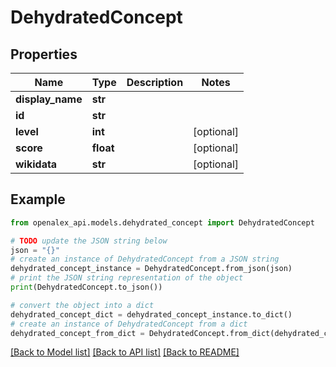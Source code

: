 # DehydratedConcept


## Properties

Name | Type | Description | Notes
------------ | ------------- | ------------- | -------------
**display_name** | **str** |  | 
**id** | **str** |  | 
**level** | **int** |  | [optional] 
**score** | **float** |  | [optional] 
**wikidata** | **str** |  | [optional] 

## Example

```python
from openalex_api.models.dehydrated_concept import DehydratedConcept

# TODO update the JSON string below
json = "{}"
# create an instance of DehydratedConcept from a JSON string
dehydrated_concept_instance = DehydratedConcept.from_json(json)
# print the JSON string representation of the object
print(DehydratedConcept.to_json())

# convert the object into a dict
dehydrated_concept_dict = dehydrated_concept_instance.to_dict()
# create an instance of DehydratedConcept from a dict
dehydrated_concept_from_dict = DehydratedConcept.from_dict(dehydrated_concept_dict)
```
[[Back to Model list]](../README.md#documentation-for-models) [[Back to API list]](../README.md#documentation-for-api-endpoints) [[Back to README]](../README.md)


